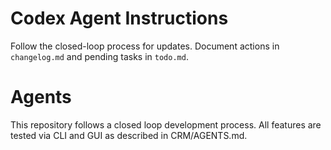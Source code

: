 # Codex Agent Instructions

Follow the closed-loop process for updates. Document actions in `changelog.md` and pending tasks in `todo.md`.

# Agents

This repository follows a closed loop development process. All features are tested via CLI and GUI as described in CRM/AGENTS.md.

